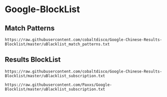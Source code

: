 # Google-BlockList

## Match Patterns

```
https://raw.githubusercontent.com/cobaltdisco/Google-Chinese-Results-Blocklist/master/uBlacklist_match_patterns.txt 
```

## Results BlockList

```
https://raw.githubusercontent.com/cobaltdisco/Google-Chinese-Results-Blocklist/master/uBlacklist_subscription.txt

https://raw.githubusercontent.com/Paxxs/Google-Blocklist/master/uBlacklist_subscription.txt
```